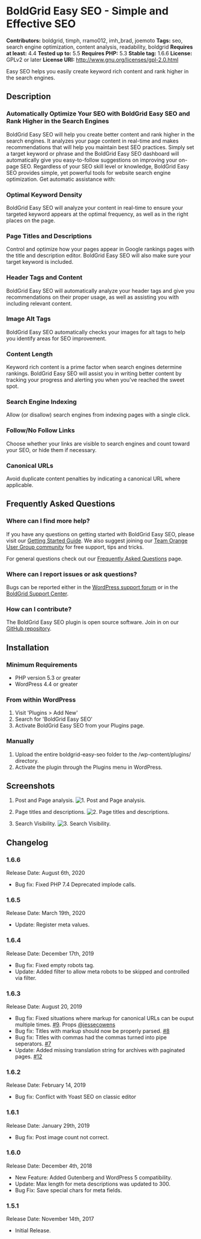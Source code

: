 # BoldGrid Easy SEO - Simple and Effective SEO #
**Contributors:** boldgrid, timph, rramo012, imh_brad, joemoto
**Tags:** seo, search engine optimization, content analysis, readability, boldgrid
**Requires at least:** 4.4
**Tested up to:** 5.5
**Requires PHP:** 5.3
**Stable tag:** 1.6.6
**License:** GPLv2 or later
**License URI:** http://www.gnu.org/licenses/gpl-2.0.html

Easy SEO helps you easily create keyword rich content and rank higher in the search engines.

## Description ##

### Automatically Optimize Your SEO with BoldGrid Easy SEO and Rank Higher in the Search Engines ###
BoldGrid Easy SEO will help you create better content and rank higher in the search engines. It analyzes your page content in real-time and makes recommendations that will help you maintain best SEO practices. Simply set a target keyword or phrase and the BoldGrid Easy SEO dashboard will automatically give you easy-to-follow suggestions on improving your on-page SEO. Regardless of your SEO skill level or knowledge, BoldGrid Easy SEO provides simple, yet powerful tools for website search engine optimization. Get automatic assistance with:

### Optimal Keyword Density ###
BoldGrid Easy SEO will analyze your content in real-time to ensure your targeted keyword appears at the optimal frequency, as well as in the right places on the page.

### Page Titles and Descriptions ###
Control and optimize how your pages appear in Google rankings pages with the title and description editor. BoldGrid Easy SEO will also make sure your target keyword is included.

### Header Tags and Content ###
BoldGrid Easy SEO will automatically analyze your header tags and give you recommendations on their proper usage, as well as assisting you with including relevant content.

### Image Alt Tags ###
BoldGrid Easy SEO automatically checks your images for alt tags to help you identify areas for SEO improvement.

### Content Length ###
Keyword rich content is a prime factor when search engines determine rankings. BoldGrid Easy SEO will assist you in writing better content by tracking your progress and alerting you when you've reached the sweet spot.

### Search Engine Indexing ###
Allow (or disallow) search engines from indexing pages with a single click.

### Follow/No Follow Links ###
Choose whether your links are visible to search engines and count toward your SEO, or hide them if necessary.

### Canonical URLs ###
Avoid duplicate content penalties by indicating a canonical URL where applicable.

## Frequently Asked Questions ##

### Where can I find more help? ###
If you have any questions on getting started with BoldGrid Easy SEO, please visit our [Getting Started Guide](https://www.boldgrid.com/support/boldgrid-easy-seo/).
We also suggest joining our [Team Orange User Group community](https://www.facebook.com/groups/BGTeamOrange) for free support, tips and tricks.

For general questions check out our [Frequently Asked Questions](https://www.boldgrid.com/faqs/) page.

### Where can I report issues or ask questions? ###
Bugs can be reported either in the [WordPress support forum](https://wordpress.org/support/plugin/boldgrid-easy-seo) or in the [BoldGrid Support Center](https://www.boldgrid.com/support/questions/).

### How can I contribute? ###

The BoldGrid Easy SEO plugin is open source software. Join in on our [GitHub repository](https://github.com/BoldGrid/boldgrid-seo/).

## Installation ##

### Minimum Requirements ###

* PHP version 5.3 or greater
* WordPress 4.4 or greater

### From within WordPress ###
1. Visit 'Plugins > Add New'
1. Search for 'BoldGrid Easy SEO'
1. Activate BoldGrid Easy SEO from your Plugins page.

### Manually ###
1. Upload the entire boldgrid-easy-seo folder to the /wp-content/plugins/ directory.
1. Activate the plugin through the Plugins menu in WordPress.

## Screenshots ##

1. Post and Page analysis.
![1. Post and Page analysis.](https://ps.w.org/boldgrid-easy-seo---simple-and-effective-seo/assets/screenshot-1.png)

2. Page titles and descriptions.
![2. Page titles and descriptions.](https://ps.w.org/boldgrid-easy-seo---simple-and-effective-seo/assets/screenshot-2.png)

3. Search Visibility.
![3. Search Visibility.](https://ps.w.org/boldgrid-easy-seo---simple-and-effective-seo/assets/screenshot-3.png)


## Changelog ##

### 1.6.6 ###

Release Date: August 6th, 2020

* Bug fix: Fixed PHP 7.4 Deprecated implode calls.

### 1.6.5 ###

Release Date: March 19th, 2020

* Update: Register meta values.

### 1.6.4 ###

Release Date: December 17th, 2019

* Bug fix: Fixed empty robots tag.
* Update: Added filter to allow meta robots to be skipped and controlled via filter.

### 1.6.3 ###

Release Date: August 20, 2019

* Bug fix: Fixed situations where markup for canonical URLs can be ouput multiple times. [#9](https://github.com/BoldGrid/boldgrid-seo/issues/9). Props [@jessecowens](https://profiles.wordpress.org/jessecowens/)
* Bug fix: Titles with markup should now be properly parsed. [#8](https://github.com/BoldGrid/boldgrid-seo/issues/8)
* Bug fix: Titles with commas had the commas turned into pipe seperators. [#7](https://github.com/BoldGrid/boldgrid-seo/issues/7)
* Update: Added missing translation string for archives with paginated pages. [#12](https://github.com/BoldGrid/boldgrid-seo/issues/12)

### 1.6.2 ###

Release Date: February 14, 2019

* Bug fix: Conflict with Yoast SEO on classic editor

### 1.6.1 ###

Release Date: January 29th, 2019

* Bug fix: Post image count not correct.

### 1.6.0  ###

Release Date: December 4th, 2018

* New Feature: Added Gutenberg and WordPress 5 compatibility.
* Update: Max length for meta descriptions was updated to 300.
* Bug Fix: Save special chars for meta fields.

### 1.5.1 ###

Release Date: November 14th, 2017

* Initial Release.
